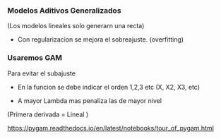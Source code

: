 ### Modelos Aditivos Generalizados

(Los modelos lineales solo generarn una recta)

- Con regularizacion se mejora el sobreajuste. (overfitting)


### Usaremos GAM
Para evitar el subajuste

- En la funcion se debe indicar el orden 1,2,3 etc (X, X2, X3, etc)

- A mayor Lambda mas penaliza las de mayor nivel

(Primera derivada = Lineal )



https://pygam.readthedocs.io/en/latest/notebooks/tour_of_pygam.html
